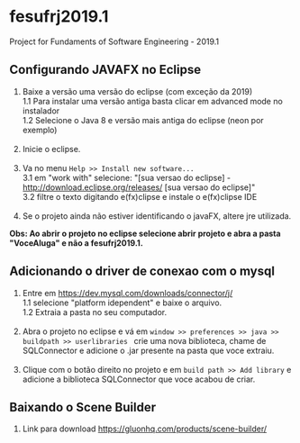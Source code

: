 # fesufrj2019.1
Project for Fundaments of Software Engineering - 2019.1


## Configurando JAVAFX no Eclipse

1. Baixe a versão uma versão do eclipse (com exceção da 2019)<br>
  1.1 Para instalar uma versão antiga basta clicar em advanced mode no instalador<br>
  1.2 Selecione o Java 8 e versão mais antiga do eclipse (neon por exemplo)<br><br>
2. Inicie o eclipse.<br><br>
3. Va no menu ```Help >> Install new software...```<br>
  3.1 em "work with" selecione: "[sua versao do eclipse] - http://download.eclipse.org/releases/ [sua versao do eclipse]"<br>
  3.2 filtre o texto digitando e(fx)clipse e instale o e(fx)clipse IDE<br><br>
4. Se o projeto ainda não estiver identificando o javaFX, altere jre utilizada.


**Obs: Ao abrir o projeto no eclipse selecione abrir projeto e abra a pasta "VoceAluga" e não a fesufrj2019.1.**  

## Adicionando o driver de conexao com o mysql

1. Entre em https://dev.mysql.com/downloads/connector/j/<br>
  1.1 selecione "platform idependent" e baixe o arquivo.<br>
  1.2 Extraia a pasta no seu computador.<br><br>
2. Abra o projeto no eclipse e vá em ```window >> preferences >> java >> buildpath >> userlibraries ``` crie uma nova biblioteca, chame de SQLConnector e adicione o .jar presente na pasta que voce extraiu.<br><br>
3. Clique com o botão direito no projeto e em ```build path >> Add library``` e adicione a biblioteca SQLConnector que voce acabou de criar.

## Baixando o Scene Builder

1. Link para download https://gluonhq.com/products/scene-builder/
